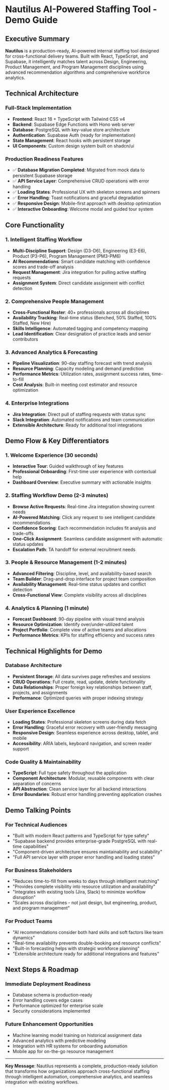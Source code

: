 # Nautilus AI-Powered Staffing Tool - Demo Guide

## Executive Summary

**Nautilus** is a production-ready, AI-powered internal staffing tool designed for cross-functional delivery teams. Built with React, TypeScript, and Supabase, it intelligently matches talent across Design, Engineering, Product Management, and Program Management disciplines using advanced recommendation algorithms and comprehensive workforce analytics.

## Technical Architecture

### Full-Stack Implementation
- **Frontend**: React 18 + TypeScript with Tailwind CSS v4
- **Backend**: Supabase Edge Functions with Hono web server
- **Database**: PostgreSQL with key-value store architecture
- **Authentication**: Supabase Auth (ready for implementation)
- **State Management**: React hooks with persistent storage
- **UI Components**: Custom design system built on shadcn/ui

### Production Readiness Features
- ✅ **Database Migration Completed**: Migrated from mock data to persistent Supabase storage
- ✅ **API Service Layer**: Comprehensive CRUD operations with error handling
- ✅ **Loading States**: Professional UX with skeleton screens and spinners
- ✅ **Error Handling**: Toast notifications and graceful degradation
- ✅ **Responsive Design**: Mobile-first approach with desktop optimization
- ✅ **Interactive Onboarding**: Welcome modal and guided tour system

## Core Functionality

### 1. Intelligent Staffing Workflow
- **Multi-Discipline Support**: Design (D3-D6), Engineering (E3-E6), Product (P3-P6), Program Management (PM3-PM6)
- **AI Recommendations**: Smart candidate matching with confidence scores and trade-off analysis
- **Request Management**: Jira integration for pulling active staffing requests
- **Assignment System**: Direct candidate assignment with conflict detection

### 2. Comprehensive People Management
- **Cross-Functional Roster**: 40+ professionals across all disciplines
- **Availability Tracking**: Real-time status (Benched, 50% Staffed, 100% Staffed, New Hire)
- **Skills Intelligence**: Automated tagging and competency mapping
- **Lead Identification**: Clear designation of practice leads and senior contributors

### 3. Advanced Analytics & Forecasting
- **Pipeline Visualization**: 90-day staffing forecast with trend analysis
- **Resource Planning**: Capacity modeling and demand prediction
- **Performance Metrics**: Utilization rates, assignment success rates, time-to-fill
- **Cost Analysis**: Built-in meeting cost estimator and resource optimization

### 4. Enterprise Integrations
- **Jira Integration**: Direct pull of staffing requests with status sync
- **Slack Integration**: Automated notifications and team communication
- **Extensible Architecture**: Ready for additional tool integrations

## Demo Flow & Key Differentiators

### 1. Welcome Experience (30 seconds)
- **Interactive Tour**: Guided walkthrough of key features
- **Professional Onboarding**: First-time user experience with contextual help
- **Dashboard Overview**: Executive summary with actionable insights

### 2. Staffing Workflow Demo (2-3 minutes)
- **Browse Active Requests**: Real-time Jira integration showing current needs
- **AI-Powered Matching**: Click any request to see intelligent candidate recommendations
- **Confidence Scoring**: Each recommendation includes fit analysis and trade-offs
- **One-Click Assignment**: Seamless candidate assignment with automatic status updates
- **Escalation Path**: TA handoff for external recruitment needs

### 3. People & Resource Management (1-2 minutes)
- **Advanced Filtering**: Discipline, level, and availability-based search
- **Team Builder**: Drag-and-drop interface for project team composition
- **Availability Management**: Real-time status updates and conflict detection
- **Cross-Functional View**: Complete visibility across all disciplines

### 4. Analytics & Planning (1 minute)
- **Forecast Dashboard**: 90-day pipeline with visual trend analysis
- **Resource Optimization**: Identify over/under-utilized talent
- **Project Portfolio**: Complete view of active teams and allocations
- **Performance Metrics**: KPIs for staffing efficiency and success rates

## Technical Highlights for Demo

### Database Architecture
- **Persistent Storage**: All data survives page refreshes and sessions
- **CRUD Operations**: Full create, read, update, delete functionality
- **Data Relationships**: Proper foreign key relationships between staff, projects, and assignments
- **Performance**: Optimized queries with proper indexing strategy

### User Experience Excellence
- **Loading States**: Professional skeleton screens during data fetch
- **Error Handling**: Graceful error recovery with user-friendly messaging
- **Responsive Design**: Seamless experience across desktop, tablet, and mobile
- **Accessibility**: ARIA labels, keyboard navigation, and screen reader support

### Code Quality & Maintainability
- **TypeScript**: Full type safety throughout the application
- **Component Architecture**: Modular, reusable components with clear separation of concerns
- **API Abstraction**: Clean service layer for all backend interactions
- **Error Boundaries**: Robust error handling preventing application crashes

## Demo Talking Points

### For Technical Audiences
- "Built with modern React patterns and TypeScript for type safety"
- "Supabase backend provides enterprise-grade PostgreSQL with real-time capabilities"
- "Component-driven architecture ensures maintainability and scalability"
- "Full API service layer with proper error handling and loading states"

### For Business Stakeholders
- "Reduces time-to-fill from weeks to days through intelligent matching"
- "Provides complete visibility into resource utilization and availability"
- "Integrates with existing tools (Jira, Slack) to minimize workflow disruption"
- "Scales across disciplines - not just design, but engineering, product, and program management"

### For Product Teams
- "AI recommendations consider both hard skills and soft factors like team dynamics"
- "Real-time availability prevents double-booking and resource conflicts"
- "Built-in forecasting helps with strategic workforce planning"
- "Extensible architecture ready for additional integrations and features"

## Next Steps & Roadmap

### Immediate Deployment Readiness
- Database schema is production-ready
- Error handling covers edge cases
- Performance optimized for enterprise scale
- Security considerations implemented

### Future Enhancement Opportunities
- Machine learning model training on historical assignment data
- Advanced analytics with predictive modeling
- Integration with HR systems for onboarding automation
- Mobile app for on-the-go resource management

---

**Key Message**: Nautilus represents a complete, production-ready solution that transforms how organizations approach cross-functional staffing through intelligent automation, comprehensive analytics, and seamless integration with existing workflows.
